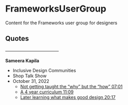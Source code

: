 # FrameworksUserGroup
Content for the Frameworks user group for designers



## Quotes  
————————————  

**Sameera Kapila**  
- Inclusive Design Communities  
- Shop Talk Show  
- October 31, 2022  
  - [Not getting taught the “why” but the “how” 07:01](https://overcast.fm/+P2WyqLvW4/07:01) 
  - [A 4 year curriculum 11:09](https://overcast.fm/+P2WyqLvW4/11:09)  
  - [Later learning what makes good design 20:17](https://overcast.fm/+P2WyqLvW4/20:17)  
